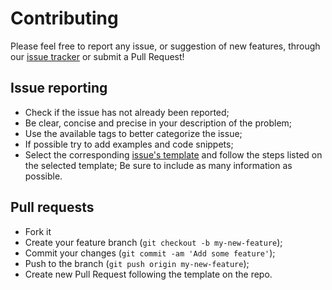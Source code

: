 # Contributing
Please feel free to report any issue, or suggestion of new features, through our [issue tracker](https://github.com/ResultadosDigitais/hellper/issues) or submit a Pull Request!

## Issue reporting
* Check if the issue has not already been reported;
* Be clear, concise and precise in your description of the problem;
* Use the available tags to better categorize the issue;
* If possible try to add examples and code snippets;
* Select the corresponding [issue's template](https://github.com/ResultadosDigitais/hellper/issues/new/choose) and follow the steps listed on the selected template; Be sure to include as many information as possible.

## Pull requests
- Fork it
- Create your feature branch (`git checkout -b my-new-feature`);
- Commit your changes (`git commit -am 'Add some feature'`);
- Push to the branch (`git push origin my-new-feature`);
- Create new Pull Request following the template on the repo.
